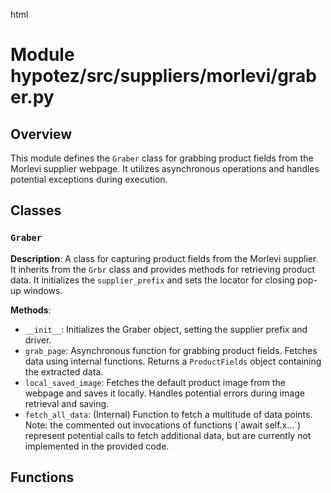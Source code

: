 html
<h1>Module hypotez/src/suppliers/morlevi/graber.py</h1>

<h2>Overview</h2>
<p>This module defines the <code>Graber</code> class for grabbing product fields from the Morlevi supplier webpage. It utilizes asynchronous operations and handles potential exceptions during execution.</p>

<h2>Classes</h2>

<h3><code>Graber</code></h3>

<p><strong>Description</strong>: A class for capturing product fields from the Morlevi supplier. It inherits from the <code>Grbr</code> class and provides methods for retrieving product data.  It initializes the <code>supplier_prefix</code> and sets the locator for closing pop-up windows.</p>

<p><strong>Methods</strong>:</p>
<ul>
  <li><code>__init__</code>: Initializes the Graber object, setting the supplier prefix and driver.</li>
  <li><code>grab_page</code>: Asynchronous function for grabbing product fields. Fetches data using internal functions. Returns a <code>ProductFields</code> object containing the extracted data.</li>
  <li><code>local_saved_image</code>: Fetches the default product image from the webpage and saves it locally.  Handles potential errors during image retrieval and saving.</li>
   <li><code>fetch_all_data</code>:  (Internal) Function to fetch a multitude of data points. Note: the commented out invocations of functions (`await self.x...`) represent potential calls to fetch additional data, but are currently not implemented in the provided code.</li>
</ul>


<h2>Functions</h2>

<!-- (No functions defined in the provided code fragment) -->


<!-- (No exceptions or raises clauses documented) -->


<!-- (No constants documented) -->